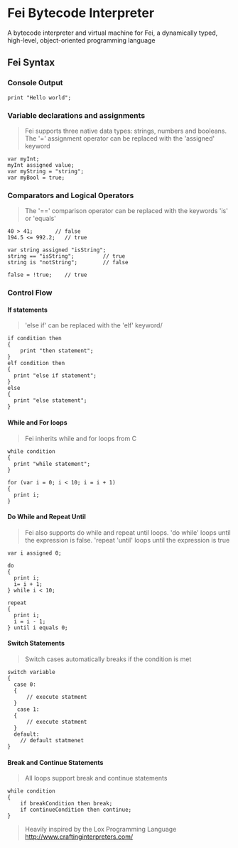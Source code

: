 # Fei Bytecode Interpreter

A bytecode interpreter and virtual machine for Fei, a dynamically typed, high-level, object-oriented programming language

## Fei Syntax

### Console Output
```
print "Hello world";
```

### Variable declarations and assignments
> Fei supports three native data types: strings, numbers and booleans.
> The '=' assignment operator can be replaced with the 'assigned' keyword
```
var myInt;
myInt assigned value;
var myString = "string";
var myBool = true;
```

### Comparators and Logical Operators
> The '==' comparison operator can be replaced with the keywords 'is' or 'equals'
```
40 > 41;       // false
194.5 <= 992.2;   // true

var string assigned "isString";
string == "isString";         // true
string is "notString";        // false

false = !true;    // true
```

### Control Flow
#### If statements
> 'else if' can be replaced with the 'elf' keyword/
```
if condition then
{
    print "then statement";
}
elf condition then
{
  print "else if statement";
}
else
{
  print "else statement";
}
```
#### While and For loops
> Fei inherits while and for loops from C
```
while condition
{
  print "while statement";
}

for (var i = 0; i < 10; i = i + 1)
{
  print i;
}
```
#### Do While and Repeat Until
> Fei also supports do while and repeat until loops. 'do while' loops until the expression is false. 'repeat 'until' loops until the expression is true
```
var i assigned 0;

do
{
  print i;
  i= i + 1;
} while i < 10;
 
repeat
{
  print i;
  i = i - 1;
} until i equals 0;
```

#### Switch Statements
> Switch cases automatically breaks if the condition is met
```
switch variable
{
  case 0:
  {
      // execute statment
  }
   case 1:
  {
      // execute statment
  }
  default:
    // default statmenet
}
```

#### Break and Continue Statements
> All loops support break and continue statements
```
while condition
{
    if breakCondition then break;
    if continueCondition then continue;
}
```

> Heavily inspired by the Lox Programming Language http://www.craftinginterpreters.com/
